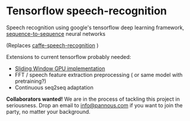 # Tensorflow speech-recognition
Speech recognition using google's tensorflow deep learning framework, [sequence-to-sequence](https://www.tensorflow.org/versions/master/tutorials/seq2seq/index.html) neural networks

(Replaces [caffe-speech-recognition](https://github.com/pannous/caffe-speech-recognition) )

Extensions to current tensorflow probably needed:

* [Sliding Window GPU implementation](https://github.com/tensorflow/tensorflow/issues/211)
* FFT / speech feature extraction preprocessing ( or same model with pretraining?)
* Continuous seq2seq adaptation

**Collaborators wanted!** We are in the process of tackling this project in seriousness. Drop an email to info@pannous.com if you want to join the party, no matter your background.
